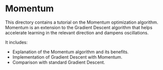 # Momentum

This directory contains a tutorial on the Momentum optimization algorithm. Momentum is an extension to the Gradient Descent algorithm that helps accelerate learning in the relevant direction and dampens oscillations.

It includes:
- Explanation of the Momentum algorithm and its benefits.
- Implementation of Gradient Descent with Momentum.
- Comparison with standard Gradient Descent. 